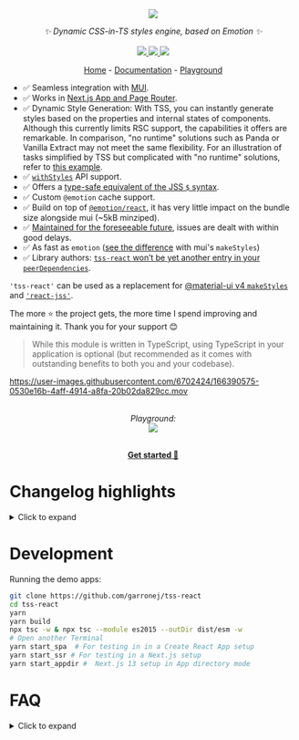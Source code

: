 <p align="center">
    <img src="https://user-images.githubusercontent.com/6702424/109334865-8f85bf00-7861-11eb-90ab-da36f9afe1b6.png">  
</p>
<p align="center">
    <i>✨ Dynamic CSS-in-TS styles engine, based on Emotion ✨</i>
    <br>
    <br>
    <a href="https://github.com/garronej/tss-react/actions">
      <img src="https://github.com/garronej/tss-react/workflows/ci/badge.svg?branch=main">
    </a>
    <a href="https://www.npmjs.com/package/tss-react">
      <img src="https://img.shields.io/npm/dm/tss-react">
    </a>
    <a href="https://github.com/garronej/tss-react/blob/main/LICENSE">
      <img src="https://img.shields.io/npm/l/tss-react">
    </a>
</p>
<p align="center">
  <a href="https://www.tss-react.dev">Home</a>
   - 
  <a href="https://docs.tss-react.dev">Documentation</a>
  -
  <a href="https://stackblitz.com/edit/vercel-next-js-bmc6dm?file=ui%2FTssLogo.tsx">Playground</a>
</p>

-   ✅ Seamless integration with [MUI](https://mui.com).
-   ✅ Works in [Next.js App and Page Router](https://docs.tss-react.dev/ssr/next.js).
-   ✅ Dynamic Style Generation: With TSS, you can instantly generate styles based on the properties and internal states of components. Although this currently limits RSC support, the capabilities it offers are remarkable. In comparison, "no runtime" solutions such as Panda or Vanilla Extract may not meet the same flexibility. For an illustration of tasks simplified by TSS but complicated with "no runtime" solutions, refer to [this example](https://stackblitz.com/edit/vercel-next-js-bmc6dm?file=ui%2FTssLogo.tsx).
-   ✅ [`withStyles`](https://v4.mui.com/styles/api/#withstyles-styles-options-higher-order-component) API support.
-   ✅ Offers a [type-safe equivalent of the JSS `$` syntax](https://docs.tss-react.dev/nested-selectors).
-   ✅ Custom `@emotion` cache support.
-   ✅ Build on top of [`@emotion/react`](https://emotion.sh/docs/@emotion/react), it has very little impact on the bundle size alongside mui (~5kB minziped).
-   ✅ [Maintained for the foreseeable future](https://github.com/mui-org/material-ui/issues/28463#issuecomment-923085976), issues are dealt with within good delays.
-   ✅ As fast as `emotion` ([see the difference](https://stackoverflow.com/questions/68383046/is-there-a-performance-difference-between-the-sx-prop-and-the-makestyles-functio)
    with mui's `makeStyles`)
-   ✅ Library authors: [`tss-react` won’t be yet another entry in your `peerDependencies`](https://docs.tss-react.dev/publish-a-module-that-uses-tss).

`'tss-react'` can be used as a replacement for
[@material-ui v4 `makeStyles`](https://material-ui.com/styles/basics/#hook-api) and [`'react-jss'`](https://cssinjs.org/react-jss/?v=v10.9.0).

The more ⭐️ the project gets, the more time I spend improving and maintaining it. Thank you for your support 😊

> While this module is written in TypeScript, using TypeScript in your application is optional
> (but recommended as it comes with outstanding benefits to both you and your codebase).

https://user-images.githubusercontent.com/6702424/166390575-0530e16b-4aff-4914-a8fa-20b02da829cc.mov

<p align="center">
    <br/>
    <i>Playground:</i><br>
    <a href='https://stackblitz.com/edit/vercel-next-js-bmc6dm?file=ui%2FTssLogo.tsx'>
        <img src="https://github.com/garronej/tss-react/assets/6702424/3a39d96b-b3d2-4068-a152-88b5957434ac">
    </a>
</p>

<p align="center">
    <br/>
    <a href="https://docs.tss-react.dev/setup"><b>Get started 🚀</b></a>
</p>

# Changelog highlights

<details>
    <summary>Click to expand</summary>

## v4.7.0

-   Reduce bundle size when using Next.js Pages dir setup, fixes [#147](https://github.com/garronej/tss-react/issues/147)
    The \_app bundle sent to the client is down from ~160Kb to ~11Kb

## v4.5.0

-   Provide support for [Next 13 appDir](https://docs.tss-react.dev/ssr/next.js#app-dir).

## v4.3.0

-   Provide [an alternative setup](https://docs.tss-react.dev/troubleshoot-migration-to-muiv5-with-tss) for peoples
    experiencing styles inconsistencies after upgrading to MUI v5 using TSS.
-   [Better Next.js integration API](https://docs.tss-react.dev/ssr/next.js).

## v4.2.0

-   Re introduce [`<TssCacheProvider />`](https://docs.tss-react.dev/cache#use-a-specific-provider)

## v4.1.0

-   Publish an ESM distribution. Many thanks to [@jiby-aurum](https://github.com/jiby-aurum) for [he's help](https://github.com/garronej/tss-react/pull/105).
    This fixes many bug when working in [Vite](https://vitejs.dev/).

## v4.0.0

-   No need to provide an emotion cache explicitly, MUI and TSS can share the same emotion cache.  
    No special instruction to make TSS work with SSR.

## v3.7.1

-   Retrocompatibility with React 16. [Ref](https://github.com/garronej/tss-react/issues/95)

## v3.3.1

-   I.E is **almost** supported out of the box (See note at the end of [this sections](#nested-selectors---syntax-))

## Breaking changes in v3

-   New API for [nested selectors](#nested-selectors--syntax-). We no longer use `createRef()`.
-   [`label` have been renamed `name`](#naming-the-stylesheets-useful-for-debugging) for helping the migration from [the old mui API](https://mui.com/styles/api/#makestyles-styles-options-hook).
</details>

# Development

Running the demo apps:

```bash
git clone https://github.com/garronej/tss-react
cd tss-react
yarn
yarn build
npx tsc -w & npx tsc --module es2015 --outDir dist/esm -w
# Open another Terminal
yarn start_spa  # For testing in in a Create React App setup
yarn start_ssr # For testing in a Next.js setup
yarn start_appdir #  Next.js 13 setup in App directory mode
```

# FAQ

<details>
  <summary>Click to expand</summary>

## Why this instead of [the hook API](https://material-ui.com/styles/basics/#hook-api) of Material UI v4?

First of all because `makeStyle` is deprecated in `@material-ui` v5 but also
because it has some major flaws. Let's consider this example:

```tsx
import { makeStyles, createStyles } from "@material-ui/core/styles";

type Props = {
    color: "red" | "blue";
};

const useStyles = makeStyles(theme =>
    createStyles<"root" | "label", { color: "red" | "blue" }>({
        "root": {
            "backgroundColor": theme.palette.primary.main
        },
        "label": ({ color }) => ({
            color
        })
    })
);

function MyComponent(props: Props) {
    const classes = useStyles(props);

    return (
        <div className={classes.root}>
            <span className={classes.label}>Hello World</span>
        </div>
    );
}
```

Two pain points:

-   Because TypeScript doesn't support [partial argument inference](https://github.com/microsoft/TypeScript/issues/26242),
    we have to explicitly enumerate the classes name as an union type `"root" | "label"`.
-   We shouldn't have to import [`createStyles`](https://material-ui.com/styles/api/#createstyles-styles-styles) to get correct typings.

Let's now compare with `tss-react`

```tsx
import { makeStyles } from "./makeStyles";

type Props = {
    color: "red" | "blue";
};

const { useStyles } = makeStyles<{ color: "red" | "blue" }>()(
    (theme, { color }) => ({
        "root": {
            "backgroundColor": theme.palette.primary.main
        },
        "label": { color }
    })
);

function MyComponent(props: Props) {
    const { classes } = useStyles(props);

    return (
        <div className={classes.root}>
            <span className={classes.label}>Hello World</span>
        </div>
    );
}
```

Benefits:

-   Less verbose, same type safety.
-   You don't need to remember how things are supposed to be named, just let intellisense guide you.

Besides, the hook api of `material-ui`, have other problems:

-   One major bug: [see issue](https://github.com/mui-org/material-ui/issues/24513#issue-790027173)
-   `JSS` has poor performances compared to `emotion` [source](https://github.com/mui-org/material-ui/issues/22342#issue-684407575)

## Why this instead of Styled component ?

See [this issue](https://github.com/mui-org/material-ui/issues/22342#issuecomment-764495033)

## Compile error `TS1023`

If you get this error:

```log
node_modules/tss-react/index.d.ts:18:10 - error TS1023: An index signature parameter type must be either 'string' or 'number'.

18         [mediaQuery: `@media${string}`]: { [RuleName_1 in keyof ClassNameByRuleName]?: import("./types").CSSObject | undefined; };
            ~~~~~~~~~~
```

it means that you need to update TypeScript to a version >= 4.4.  
If you can't use `import { } from "tss-react/compat";` instead of `import { } from "tss-react"`.  
Only `withStyles()` will have slightly inferior type inference.

</details>
